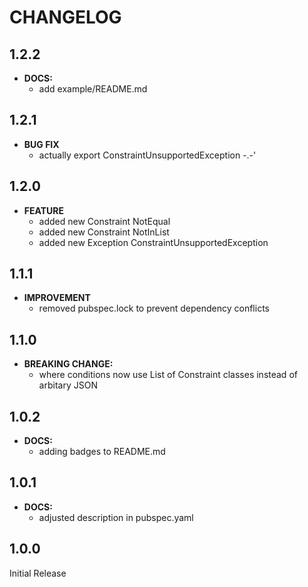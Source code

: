 # CHANGELOG
## 1.2.2
 - **DOCS:** 
    - add example/README.md

## 1.2.1
 - **BUG FIX**
   - actually export ConstraintUnsupportedException -.-'

## 1.2.0
 - **FEATURE**
    - added new Constraint NotEqual
    - added new Constraint NotInList
    - added new Exception ConstraintUnsupportedException

## 1.1.1
 - **IMPROVEMENT**
    - removed pubspec.lock to prevent dependency conflicts
    
## 1.1.0
 - **BREAKING CHANGE:**
   - where conditions now use List of Constraint classes instead of arbitary JSON

## 1.0.2
 - **DOCS:** 
    - adding badges to README.md

## 1.0.1
 - **DOCS:** 
    - adjusted description in pubspec.yaml

## 1.0.0
Initial Release